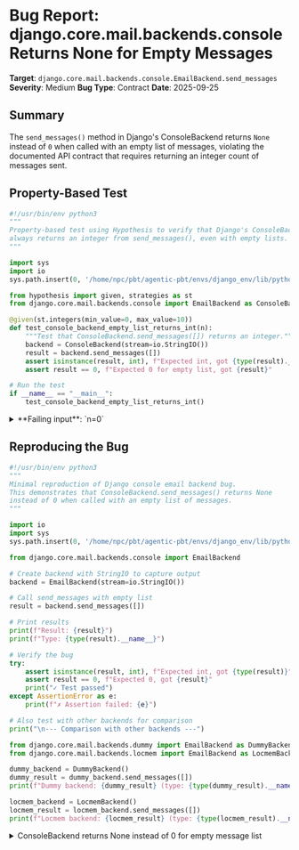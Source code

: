 # Bug Report: django.core.mail.backends.console Returns None for Empty Messages

**Target**: `django.core.mail.backends.console.EmailBackend.send_messages`
**Severity**: Medium
**Bug Type**: Contract
**Date**: 2025-09-25

## Summary

The `send_messages()` method in Django's ConsoleBackend returns `None` instead of `0` when called with an empty list of messages, violating the documented API contract that requires returning an integer count of messages sent.

## Property-Based Test

```python
#!/usr/bin/env python3
"""
Property-based test using Hypothesis to verify that Django's ConsoleBackend
always returns an integer from send_messages(), even with empty lists.
"""

import sys
import io
sys.path.insert(0, '/home/npc/pbt/agentic-pbt/envs/django_env/lib/python3.13/site-packages')

from hypothesis import given, strategies as st
from django.core.mail.backends.console import EmailBackend as ConsoleBackend

@given(st.integers(min_value=0, max_value=10))
def test_console_backend_empty_list_returns_int(n):
    """Test that ConsoleBackend.send_messages([]) returns an integer."""
    backend = ConsoleBackend(stream=io.StringIO())
    result = backend.send_messages([])
    assert isinstance(result, int), f"Expected int, got {type(result).__name__}: {result}"
    assert result == 0, f"Expected 0 for empty list, got {result}"

# Run the test
if __name__ == "__main__":
    test_console_backend_empty_list_returns_int()
```

<details>

<summary>
**Failing input**: `n=0`
</summary>
```
Traceback (most recent call last):
  File "/home/npc/pbt/agentic-pbt/worker_/47/hypo.py", line 24, in <module>
    test_console_backend_empty_list_returns_int()
    ~~~~~~~~~~~~~~~~~~~~~~~~~~~~~~~~~~~~~~~~~~~^^
  File "/home/npc/pbt/agentic-pbt/worker_/47/hypo.py", line 15, in test_console_backend_empty_list_returns_int
    def test_console_backend_empty_list_returns_int(n):
                   ^^^
  File "/home/npc/pbt/agentic-pbt/envs/django_env/lib/python3.13/site-packages/hypothesis/core.py", line 2124, in wrapped_test
    raise the_error_hypothesis_found
  File "/home/npc/pbt/agentic-pbt/worker_/47/hypo.py", line 19, in test_console_backend_empty_list_returns_int
    assert isinstance(result, int), f"Expected int, got {type(result).__name__}: {result}"
           ~~~~~~~~~~^^^^^^^^^^^^^
AssertionError: Expected int, got NoneType: None
Falsifying example: test_console_backend_empty_list_returns_int(
    n=0,
)
```
</details>

## Reproducing the Bug

```python
#!/usr/bin/env python3
"""
Minimal reproduction of Django console email backend bug.
This demonstrates that ConsoleBackend.send_messages() returns None
instead of 0 when called with an empty list of messages.
"""

import io
import sys
sys.path.insert(0, '/home/npc/pbt/agentic-pbt/envs/django_env/lib/python3.13/site-packages')

from django.core.mail.backends.console import EmailBackend

# Create backend with StringIO to capture output
backend = EmailBackend(stream=io.StringIO())

# Call send_messages with empty list
result = backend.send_messages([])

# Print results
print(f"Result: {result}")
print(f"Type: {type(result).__name__}")

# Verify the bug
try:
    assert isinstance(result, int), f"Expected int, got {type(result)}"
    assert result == 0, f"Expected 0, got {result}"
    print("✓ Test passed")
except AssertionError as e:
    print(f"✗ Assertion failed: {e}")

# Also test with other backends for comparison
print("\n--- Comparison with other backends ---")

from django.core.mail.backends.dummy import EmailBackend as DummyBackend
from django.core.mail.backends.locmem import EmailBackend as LocmemBackend

dummy_backend = DummyBackend()
dummy_result = dummy_backend.send_messages([])
print(f"Dummy backend: {dummy_result} (type: {type(dummy_result).__name__})")

locmem_backend = LocmemBackend()
locmem_result = locmem_backend.send_messages([])
print(f"Locmem backend: {locmem_result} (type: {type(locmem_result).__name__})")
```

<details>

<summary>
ConsoleBackend returns None instead of 0 for empty message list
</summary>
```
Result: None
Type: NoneType
✗ Assertion failed: Expected int, got <class 'NoneType'>

--- Comparison with other backends ---
Dummy backend: 0 (type: int)
Locmem backend: 0 (type: int)
```
</details>

## Why This Is A Bug

This violates the explicit API contract documented in Django's base email backend class. The `BaseEmailBackend.send_messages()` method at `django/core/mail/backends/base.py:55-59` clearly states:

```python
def send_messages(self, email_messages):
    """
    Send one or more EmailMessage objects and return the number of email
    messages sent.
    """
```

The documentation requires returning "the number of email messages sent" - which must be an integer. When no messages are sent from an empty list, that number should be `0`, not `None`. This creates an inconsistency across Django's email backends:

- **SMTP Backend**: Returns `0` for empty lists (line 126: `return 0`)
- **Dummy Backend**: Returns `0` via `len(list(email_messages))`
- **Locmem Backend**: Returns `0` (initializes `msg_count = 0` and returns it)
- **Console Backend**: Returns `None` (line 31: bare `return` statement)
- **File-based Backend**: Inherits from Console, also returns `None`

This type inconsistency can cause subtle bugs in applications that switch between backends or rely on the documented integer return type. Code that works correctly with SMTP, Dummy, or Locmem backends may fail when using Console or File-based backends due to this contract violation.

## Relevant Context

The bug exists in `django/core/mail/backends/console.py` at lines 30-31:

```python
def send_messages(self, email_messages):
    """Write all messages to the stream in a thread-safe way."""
    if not email_messages:
        return  # This returns None, should return 0
    msg_count = 0
    # ... rest of the method
```

The bare `return` statement in Python implicitly returns `None`. This is inconsistent with the rest of the method which correctly returns `msg_count` (an integer) at line 45. The File-based backend inherits this bug since it extends ConsoleBackend.

Documentation link: https://docs.djangoproject.com/en/stable/topics/email/#email-backends

## Proposed Fix

```diff
--- a/django/core/mail/backends/console.py
+++ b/django/core/mail/backends/console.py
@@ -28,7 +28,7 @@ class EmailBackend(BaseEmailBackend):
     def send_messages(self, email_messages):
         """Write all messages to the stream in a thread-safe way."""
         if not email_messages:
-            return
+            return 0
         msg_count = 0
         with self._lock:
             try:
```